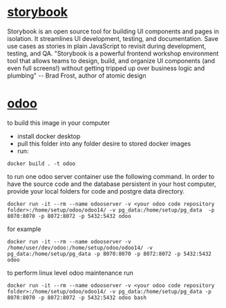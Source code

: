# [storybook](https://github.com/akurey/aktech/tree/master/docker%20images/storybook)
Storybook is an open source tool for building UI components and pages in isolation. It streamlines UI development, testing, and documentation. Save use cases as stories in plain JavaScript to revisit during development, testing, and QA.
"Storybook is a powerful frontend workshop environment tool that allows teams to design, build, and organize UI components (and even full screens!) without getting tripped up over business logic and plumbing" -- Brad Frost, author of atomic design

# [odoo](https://github.com/akurey/aktech/tree/master/docker%20images/odoo) 

to build this image in your computer
- install docker desktop
- pull this folder into any folder desire to stored docker images
- run:  
```
docker build . -t odoo
```

to run one odoo server container use the following command. In order to have the source code and the database persistent in your host computer, provide your local folders for code and postgre data directory. 

```
docker run -it --rm --name odooserver -v <your odoo code repository folder>:/home/setup/odoo/odoo14/ -v pg_data:/home/setup/pg_data  -p 8070:8070 -p 8072:8072 -p 5432:5432 odoo 
```

for example
```
docker run -it --rm --name odooserver -v /home/user/dev/odoo:/home/setup/odoo/odoo14/ -v pg_data:/home/setup/pg_data -p 8070:8070 -p 8072:8072 -p 5432:5432 odoo 
```

to perform linux level odoo maintenance run
```
docker run -it --rm --name odooserver -v <your odoo code repository folder>:/home/setup/odoo/odoo14/ -v pg_data:/home/setup/pg_data -p 8070:8070 -p 8072:8072 -p 5432:5432 odoo bash
```